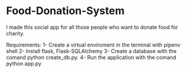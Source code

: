 # Food-Donation-System

I made this social app for all those people who want to donate food for charity.

Requirements:
1- Create a virtual enviroment in the terminal with pipenv shell
2- Install flask,  Flask-SQLAlchemy 
3- Create a database with the comand python create_db.py.
4- Run the application with the comand python app.py
